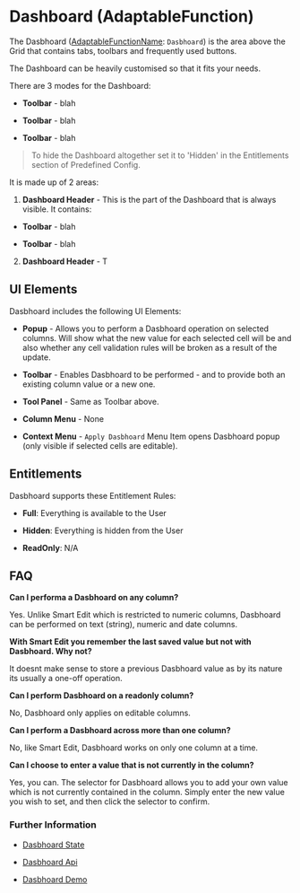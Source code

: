 # Dashboard (AdaptableFunction)

The Dasbhoard ([AdaptableFunctionName](https://api.adaptabletools.com/modules/_src_predefinedconfig_common_types_.html#adaptablefunctionname): `Dasbhoard`) is the area above the Grid that contains tabs, toolbars and frequently used buttons.

The Dashboard can be heavily customised so that it fits your needs.

There are 3 modes for the Dashboard:
- **Toolbar** - blah

- **Toolbar** - blah

- **Toolbar** - blah

> To hide the Dashboard altogether set it to 'Hidden' in the Entitlements section of Predefined Config.

It is made up of 2 areas:

1. **Dashboard Header** - This is the part of the Dashboard that is always visible.  It contains:

- **Toolbar** - blah

- **Toolbar** - blah

2. **Dashboard Header** - T

## UI Elements
Dasbhoard includes the following UI Elements:

- **Popup** - Allows you to perform a Dasbhoard operation on selected columns.  Will show what the new value for each selected cell will be and also whether any cell validation rules will be broken as a result of the update.

- **Toolbar** - Enables Dasbhoard to be performed - and to provide both an existing column value or a new one.

- **Tool Panel** - Same as Toolbar above.

- **Column Menu** - None

- **Context Menu** - `Apply Dasbhoard` Menu Item opens Dasbhoard popup (only visible if selected cells are editable).

## Entitlements
Dasbhoard supports these Entitlement Rules:

- **Full**: Everything is available to the User

- **Hidden**: Everything is hidden from the User

- **ReadOnly**: N/A

## FAQ

**Can I performa a Dasbhoard on any column?**

Yes. Unlike Smart Edit which is restricted to numeric columns, Dasbhoard can be performed on text (string), numeric and date columns.

**With Smart Edit you remember the last saved value but not with Dasbhoard. Why not?**

It doesnt make sense to store a previous Dasbhoard value as by its nature its usually a one-off operation.

**Can I perform Dasbhoard on a readonly column?**

No, Dasbhoard only applies on editable columns.

**Can I perform a Dasbhoard across more than one column?**

No, like Smart Edit, Dasbhoard works on only one column at a time.

**Can I choose to enter a value that is not currently in the column?**

Yes, you can. The selector for Dasbhoard allows you to add your own value which is not currently contained in the column. Simply enter the new value you wish to set, and then click the selector to confirm.


### Further Information
- [Dasbhoard State](https://api.adaptabletools.com/interfaces/_src_predefinedconfig_cellsummarystate_.cellsummarystate.html)

- [Dasbhoard Api](https://api.adaptabletools.com/interfaces/_src_api_cellsummaryapi_.cellsummaryapi.html)

- [Dasbhoard Demo](https://demo.adaptabletools.com/gridmanagement/aggridcellsummarydemo)
